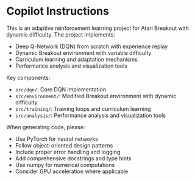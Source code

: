 # Copilot Instructions

<!-- Use this file to provide workspace-specific custom instructions to Copilot. For more details, visit https://code.visualstudio.com/docs/copilot/copilot-customization#_use-a-githubcopilotinstructionsmd-file -->

This is an adaptive reinforcement learning project for Atari Breakout with dynamic difficulty. The project implements:

- Deep Q-Network (DQN) from scratch with experience replay
- Dynamic Breakout environment with variable difficulty
- Curriculum learning and adaptation mechanisms
- Performance analysis and visualization tools

Key components:
- `src/dqn/`: Core DQN implementation
- `src/environment/`: Modified Breakout environment with dynamic difficulty
- `src/training/`: Training loops and curriculum learning
- `src/analysis/`: Performance analysis and visualization tools

When generating code, please:
- Use PyTorch for neural networks
- Follow object-oriented design patterns
- Include proper error handling and logging
- Add comprehensive docstrings and type hints
- Use numpy for numerical computations
- Consider GPU acceleration where applicable
